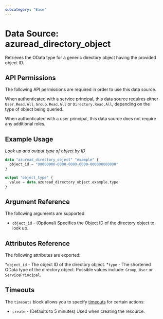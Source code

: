 ```yaml
---
subcategory: "Base"
---
```


# Data Source: azuread_directory_object

Retrieves the OData type for a generic directory object having the provided object ID.

## API Permissions

The following API permissions are required in order to use this data source.

When authenticated with a service principal, this data source requires either `User.Read.All`, `Group.Read.All` or `Directory.Read.All`, depending on the type of object being queried.

When authenticated with a user principal, this data source does not require any additional roles.

## Example Usage

*Look up and output type of object by ID*
```terraform
data "azuread_directory_object" "example" {
  object_id = "00000000-0000-0000-0000-000000000000"
}

output "object_type" {
  value = data.azuread_directory_object.example.type
}
```

## Argument Reference

The following arguments are supported:

* `object_id` - (Optional) Specifies the Object ID of the directory object to look up.

## Attributes Reference 

The following attributes are exported:

*`object_id` - The object ID of the directory object.
*`type` - The shortened OData type of the directory object. Possible values include: `Group`, `User` or `ServicePrincipal`.

## Timeouts

The `timeouts` block allows you to specify [timeouts](https://www.terraform.io/language/resources/syntax#operation-timeouts) for certain actions:

* `create` - (Defaults to 5 minutes) Used when creating the resource.
